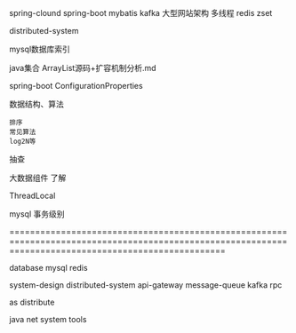 spring-clound
spring-boot
mybatis
kafka
大型网站架构
多线程
redis zset

distributed-system

mysql数据库索引

java集合
    ArrayList源码+扩容机制分析.md


spring-boot
    ConfigurationProperties



数据结构、算法

    排序
    常见算法
    log2N等
抽查

大数据组件 了解

ThreadLocal

mysql 事务级别


======================================================================================================================================================

database
    mysql
    redis


system-design
    distributed-system
        api-gateway
        message-queue
            kafka
        rpc



as
distribute





java
net
system
tools
